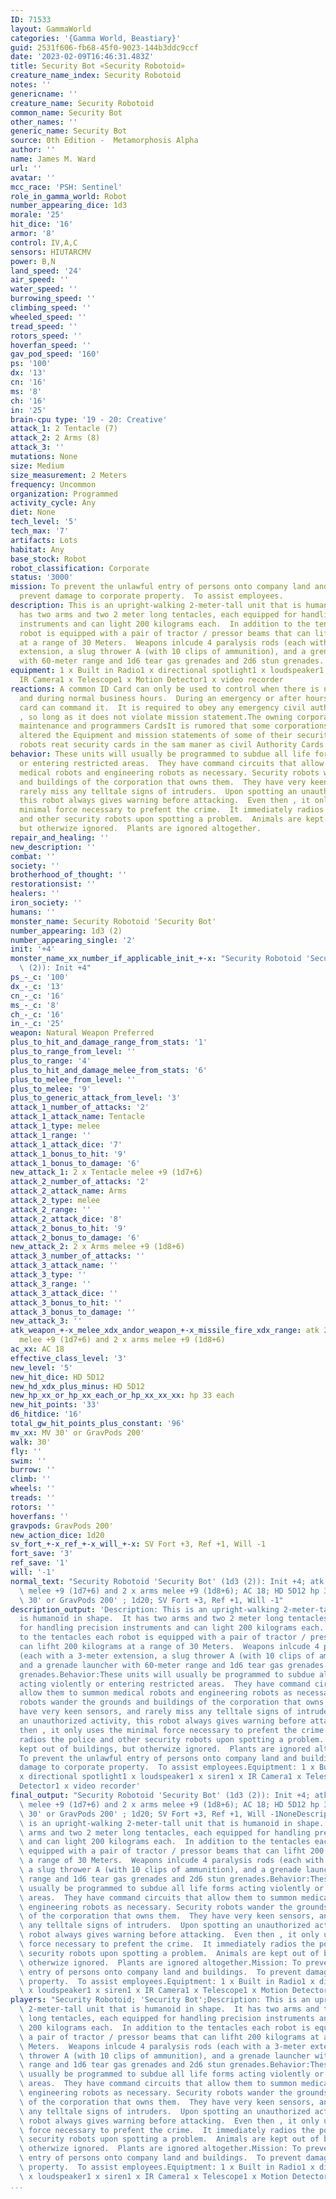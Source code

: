 ```yaml
---
ID: 71533
layout: GammaWorld
categories: '{Gamma World, Beastiary}'
guid: 2531f606-fb68-45f0-9023-144b3ddc9ccf
date: '2023-02-09T16:46:31.483Z'
title: Security Bot «Security Robotoid»
creature_name_index: Security Robotoid
notes: ''
genericname: ''
creature_name: Security Robotoid
common_name: Security Bot
other_names: ''
generic_name: Security Bot
source: 0th Edition -  Metamorphosis Alpha
author: ''
name: James M. Ward
url: ''
avatar: ''
mcc_race: 'PSH: Sentinel'
role_in_gamma_world: Robot
number_appearing_dice: 1d3
morale: '25'
hit_dice: '16'
armor: '8'
control: IV,A,C
sensors: HIUTARCMV
power: B,N
land_speed: '24'
air_speed: ''
water_speed: ''
burrowing_speed: ''
climbing_speed: ''
wheeled_speed: ''
tread_speed: ''
rotors_speed: ''
hoverfan_speed: ''
gav_pod_speed: '160'
ps: '100'
dx: '13'
cn: '16'
ms: '8'
ch: '16'
in: '25'
brain-cpu type: '19 - 20: Creative'
attack_1: 2 Tentacle (7)
attack_2: 2 Arms (8)
attack_3: ''
mutations: None
size: Medium
size_measurement: 2 Meters
frequency: Uncommon
organization: Programmed
activity_cycle: Any
diet: None
tech_level: '5'
tech_max: '7'
artifacts: Lots
habitat: Any
base_stock: Robot
robot_classification: Corporate
status: '3000'
mission: To prevent the unlawful entry of persons onto company land and buildings.  To
  prevent damage to corporate property.  To assist employees.
description: This is an upright-walking 2-meter-tall unit that is humanoid in shape.  It
  has two arms and two 2 meter long tentacles, each equipped for handling precision
  instruments and can light 200 kilograms each.  In addition to the tentacles each
  robot is equipped with a pair of tractor / pressor beams that can lifht 200 kilograms
  at a range of 30 Meters.  Weapons inlcude 4 paralysis rods (each with a 3-meter
  extension, a slug thrower A (with 10 clips of ammunition), and a grenade launcher
  with 60-meter range and 1d6 tear gas grenades and 2d6 stun grenades.
equipment: 1 x Built in Radio1 x directional spotlight1 x loudspeaker1 x siren1 x
  IR Camera1 x Telescope1 x Motion Detector1 x video recorder
reactions: A common ID Card can only be used to control when there is no emergency
  and during normal business hours.  During an emergency or after hours, only a supervisor's
  card can command it.  It is required to obey any emergency civil authority card
  , so long as it does not violate mission statement.The owning corporateion has both
  maintenance and programmers CardsIt is rumored that some corporations unlawfully
  altered the Equipment and mission statements of some of their security robots.  Security
  robots reat security cards in the sam maner as civil Authority Cards.
behavior: These units will usually be programmed to subdue all life forms acting violently
  or entering restricted areas.  They have command circuits that allow them to summon
  medical robots and engineering robots as necessary. Security robots wander the grounds
  and buildings of the corporation that owns them.  They have very keen sensors, and
  rarely miss any telltale signs of intruders.  Upon spotting an unauthorized activity,
  this robot always gives warning before attacking.  Even then , it only uses the
  minimal force necessary to prefent the crime.  It immediately radios the police
  and other security robots upon spotting a problem.  Animals are kept out of buildings,
  but otherwize ignored.  Plants are ignored altogether.
repair_and_healing: ''
new_description: ''
combat: ''
society: ''
brotherhood_of_thought: ''
restorationsist: ''
healers: ''
iron_society: ''
humans: ''
monster_name: Security Robotoid 'Security Bot'
number_appearing: 1d3 (2)
number_appearing_single: '2'
init: '+4'
monster_name_xx_number_if_applicable_init_+-x: "Security Robotoid 'Security Bot' (1d3\
  \ (2)): Init +4"
ps_-_c: '100'
dx_-_c: '13'
cn_-_c: '16'
ms_-_c: '8'
ch_-_c: '16'
in_-_c: '25'
weapon: Natural Weapon Preferred
plus_to_hit_and_damage_range_from_stats: '1'
plus_to_range_from_level: ''
plus_to_range: '4'
plus_to_hit_and_damage_melee_from_stats: '6'
plus_to_melee_from_level: ''
plus_to_melee: '9'
plus_to_generic_attack_from_level: '3'
attack_1_number_of_attacks: '2'
attack_1_attack_name: Tentacle
attack_1_type: melee
attack_1_range: ''
attack_1_attack_dice: '7'
attack_1_bonus_to_hit: '9'
attack_1_bonus_to_damage: '6'
new_attack_1: 2 x Tentacle melee +9 (1d7+6)
attack_2_number_of_attacks: '2'
attack_2_attack_name: Arms
attack_2_type: melee
attack_2_range: ''
attack_2_attack_dice: '8'
attack_2_bonus_to_hit: '9'
attack_2_bonus_to_damage: '6'
new_attack_2: 2 x Arms melee +9 (1d8+6)
attack_3_number_of_attacks: ''
attack_3_attack_name: ''
attack_3_type: ''
attack_3_range: ''
attack_3_attack_dice: ''
attack_3_bonus_to_hit: ''
attack_3_bonus_to_damage: ''
new_attack_3: ''
atk_weapon_+-x_melee_xdx_andor_weapon_+-x_missile_fire_xdx_range: atk 2 x tentacle
  melee +9 (1d7+6) and 2 x arms melee +9 (1d8+6)
ac_xx: AC 18
effective_class_level: '3'
new_level: '5'
new_hit_dice: HD 5D12
new_hd_xdx_plus_minus: HD 5D12
new_hp_xx_or_hp_xx_each_or_hp_xx_xx_xx: hp 33 each
new_hit_points: '33'
d6_hitdice: '16'
total_gw_hit_points_plus_constant: '96'
mv_xx: MV 30' or GravPods 200'
walk: 30'
fly: ''
swim: ''
burrow: ''
climb: ''
wheels: ''
treads: ''
rotors: ''
hoverfans: ''
gravpods: GravPods 200'
new_action_dice: 1d20
sv_fort_+-x_ref_+-x_will_+-x: SV Fort +3, Ref +1, Will -1
fort_save: '3'
ref_save: '1'
will: '-1'
normal_text: "Security Robotoid 'Security Bot' (1d3 (2)): Init +4; atk 2 x tentacle\
  \ melee +9 (1d7+6) and 2 x arms melee +9 (1d8+6); AC 18; HD 5D12 hp 33 each; MV\
  \ 30' or GravPods 200' ; 1d20; SV Fort +3, Ref +1, Will -1"
description_output: 'Description: This is an upright-walking 2-meter-tall unit that
  is humanoid in shape.  It has two arms and two 2 meter long tentacles, each equipped
  for handling precision instruments and can light 200 kilograms each.  In addition
  to the tentacles each robot is equipped with a pair of tractor / pressor beams that
  can lifht 200 kilograms at a range of 30 Meters.  Weapons inlcude 4 paralysis rods
  (each with a 3-meter extension, a slug thrower A (with 10 clips of ammunition),
  and a grenade launcher with 60-meter range and 1d6 tear gas grenades and 2d6 stun
  grenades.Behavior:These units will usually be programmed to subdue all life forms
  acting violently or entering restricted areas.  They have command circuits that
  allow them to summon medical robots and engineering robots as necessary. Security
  robots wander the grounds and buildings of the corporation that owns them.  They
  have very keen sensors, and rarely miss any telltale signs of intruders.  Upon spotting
  an unauthorized activity, this robot always gives warning before attacking.  Even
  then , it only uses the minimal force necessary to prefent the crime.  It immediately
  radios the police and other security robots upon spotting a problem.  Animals are
  kept out of buildings, but otherwize ignored.  Plants are ignored altogether.Mission:
  To prevent the unlawful entry of persons onto company land and buildings.  To prevent
  damage to corporate property.  To assist employees.Equiptment: 1 x Built in Radio1
  x directional spotlight1 x loudspeaker1 x siren1 x IR Camera1 x Telescope1 x Motion
  Detector1 x video recorder'
final_output: "Security Robotoid 'Security Bot' (1d3 (2)): Init +4; atk 2 x tentacle\
  \ melee +9 (1d7+6) and 2 x arms melee +9 (1d8+6); AC 18; HD 5D12 hp 33 each; MV\
  \ 30' or GravPods 200' ; 1d20; SV Fort +3, Ref +1, Will -1NoneDescription: This\
  \ is an upright-walking 2-meter-tall unit that is humanoid in shape.  It has two\
  \ arms and two 2 meter long tentacles, each equipped for handling precision instruments\
  \ and can light 200 kilograms each.  In addition to the tentacles each robot is\
  \ equipped with a pair of tractor / pressor beams that can lifht 200 kilograms at\
  \ a range of 30 Meters.  Weapons inlcude 4 paralysis rods (each with a 3-meter extension,\
  \ a slug thrower A (with 10 clips of ammunition), and a grenade launcher with 60-meter\
  \ range and 1d6 tear gas grenades and 2d6 stun grenades.Behavior:These units will\
  \ usually be programmed to subdue all life forms acting violently or entering restricted\
  \ areas.  They have command circuits that allow them to summon medical robots and\
  \ engineering robots as necessary. Security robots wander the grounds and buildings\
  \ of the corporation that owns them.  They have very keen sensors, and rarely miss\
  \ any telltale signs of intruders.  Upon spotting an unauthorized activity, this\
  \ robot always gives warning before attacking.  Even then , it only uses the minimal\
  \ force necessary to prefent the crime.  It immediately radios the police and other\
  \ security robots upon spotting a problem.  Animals are kept out of buildings, but\
  \ otherwize ignored.  Plants are ignored altogether.Mission: To prevent the unlawful\
  \ entry of persons onto company land and buildings.  To prevent damage to corporate\
  \ property.  To assist employees.Equiptment: 1 x Built in Radio1 x directional spotlight1\
  \ x loudspeaker1 x siren1 x IR Camera1 x Telescope1 x Motion Detector1 x video recorder"
players: "Security Robotoid; 'Security Bot';Description: This is an upright-walking\
  \ 2-meter-tall unit that is humanoid in shape.  It has two arms and two 2 meter\
  \ long tentacles, each equipped for handling precision instruments and can light\
  \ 200 kilograms each.  In addition to the tentacles each robot is equipped with\
  \ a pair of tractor / pressor beams that can lifht 200 kilograms at a range of 30\
  \ Meters.  Weapons inlcude 4 paralysis rods (each with a 3-meter extension, a slug\
  \ thrower A (with 10 clips of ammunition), and a grenade launcher with 60-meter\
  \ range and 1d6 tear gas grenades and 2d6 stun grenades.Behavior:These units will\
  \ usually be programmed to subdue all life forms acting violently or entering restricted\
  \ areas.  They have command circuits that allow them to summon medical robots and\
  \ engineering robots as necessary. Security robots wander the grounds and buildings\
  \ of the corporation that owns them.  They have very keen sensors, and rarely miss\
  \ any telltale signs of intruders.  Upon spotting an unauthorized activity, this\
  \ robot always gives warning before attacking.  Even then , it only uses the minimal\
  \ force necessary to prefent the crime.  It immediately radios the police and other\
  \ security robots upon spotting a problem.  Animals are kept out of buildings, but\
  \ otherwize ignored.  Plants are ignored altogether.Mission: To prevent the unlawful\
  \ entry of persons onto company land and buildings.  To prevent damage to corporate\
  \ property.  To assist employees.Equiptment: 1 x Built in Radio1 x directional spotlight1\
  \ x loudspeaker1 x siren1 x IR Camera1 x Telescope1 x Motion Detector1 x video recorder|"
...
```

